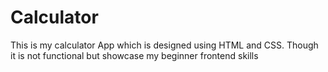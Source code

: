 # Calculator
This is my calculator App which is designed using HTML and CSS. Though it is not functional but showcase my beginner frontend skills
